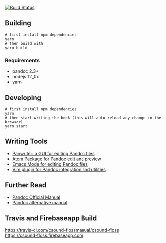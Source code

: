 [![Build Status](https://travis-ci.com/csound-flossmanual/csound-floss.svg?branch=master)](https://travis-ci.com/csound-flossmanual/csound-floss)

## Building

```
# first install npm dependencies
yarn
# then build with
yarn build
```

### Requirements
- pandoc 2.3+
- nodejs 12_0x
- yarn


## Developing

```
# first install npm dependencies
yarn
# then start writing the book (this will auto-reload any change in the browser)
yarn start
```

## Writing Tools
- [Panwriter: a GUI for editing Pandoc files](https://panwriter.com/)
- [Atom Package for Pandoc edit and preview](https://atom.io/packages/pandoc)
- [Emacs Mode for editing Pandoc files](http://joostkremers.github.io/pandoc-mode/)
- [Vim plugin for Pandoc integration and utilities](https://github.com/vim-pandoc/vim-pandoc)

## Further Read
- [Pandoc Official Manual](https://pandoc.org/MANUAL.html)
- [Pandoc alternative manual](https://rmarkdown.rstudio.com/authoring_pandoc_markdown.html%23raw-tex)

## Travis and Firebaseapp Build
<https://travis-ci.com/csound-flossmanual/csound-floss>  
<https://csound-floss.firebaseapp.com>
